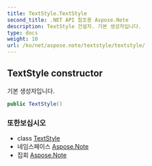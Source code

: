 ```yaml
---
title: TextStyle.TextStyle
second_title: .NET API 참조용 Aspose.Note
description: TextStyle 건설자. 기본 생성자입니다.
type: docs
weight: 10
url: /ko/net/aspose.note/textstyle/textstyle/
---
```

## TextStyle constructor

기본 생성자입니다.

```csharp
public TextStyle()
```

### 또한보십시오

* class [TextStyle](../)
* 네임스페이스 [Aspose.Note](../../textstyle/)
* 집회 [Aspose.Note](../../../)



